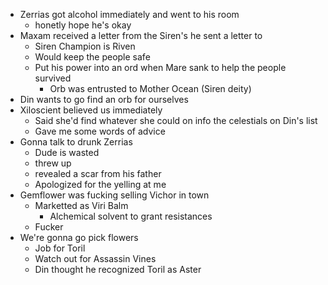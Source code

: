 * Zerrias got alcohol immediately and went to his room
	* honetly hope he's okay
* Maxam received a letter from the Siren's he sent a letter to
	* Siren Champion is Riven
	* Would keep the people safe
	* Put his power into an ord when Mare sank to help the people survived
		* Orb was entrusted to Mother Ocean (Siren deity)
* Din wants to go find an orb for ourselves
* Xiloscient believed us immediately
	* Said she'd find whatever she could on info the celestials on Din's list
	* Gave me some words of advice
* Gonna talk to drunk Zerrias
	* Dude is wasted
	* threw up
	* revealed a scar from his father
	* Apologized for the yelling at me
* Gemflower was fucking selling Vichor in town
	* Marketted as Viri Balm
		* Alchemical solvent to grant resistances
	* Fucker
* We're gonna go pick flowers
	* Job for Toril
	* Watch out for Assassin Vines
	* Din thought he recognized Toril as Aster